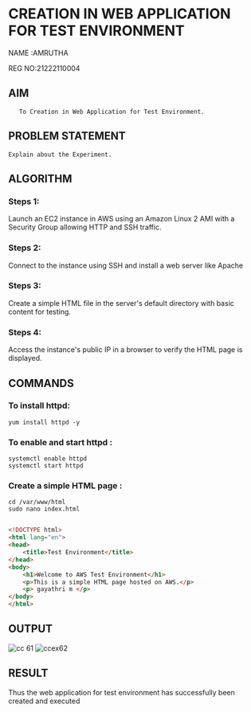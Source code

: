  # CREATION IN WEB APPLICATION FOR TEST ENVIRONMENT
 NAME :AMRUTHA

 REG NO:21222110004
  ## AIM
       To Creation in Web Application for Test Environment.
## PROBLEM STATEMENT
    Explain about the Experiment.

## ALGORITHM
 ### Steps 1: 
 Launch an EC2 instance in AWS using an Amazon Linux 2 AMI with a Security Group allowing HTTP and SSH traffic.
 ### Steps 2: 
 Connect to the instance using SSH and install a web server like Apache
 ### Steps 3:
 Create a simple HTML file in the server's default directory with basic content for testing.
 ### Steps 4:
 Access the instance's public IP in a browser to verify the HTML page is displayed.
 
 
## COMMANDS
### To install httpd:
```
yum install httpd -y
```
### To enable and start httpd :
```
systemctl enable httpd
systemctl start httpd
```
### Create a simple HTML page :
```
cd /var/www/html
sudo nano index.html
```

```html

<!DOCTYPE html>
<html lang="en">
<head>
    <title>Test Environment</title>
</head>
<body>
    <h1>Welcome to AWS Test Environment</h1>
    <p>This is a simple HTML page hosted on AWS.</p>
    <p> gayathri m </p>
</body>
</html>

```

## OUTPUT
![cc 61](https://github.com/user-attachments/assets/bbe07210-c124-48f7-af39-b5960e5edba4)
![ccex62](https://github.com/user-attachments/assets/767cc113-c3ff-437e-abe9-64634beadc94)




## RESULT
 Thus the web application for test environment has successfully been created and executed
 

  


